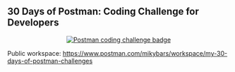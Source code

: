 ## 30 Days of Postman: Coding Challenge for Developers

<p align="center">
  <a href="https://badgr.com/public/assertions/krNkkP-GTEOenn9i37bL0Q?identity__email=mperezibars@gmail.com">
      <img src="https://github.com/mikybars/my-30-days-of-postman/assets/43891734/14388523-491c-4424-a837-6cc83234895e" alt="Postman coding challenge badge"/>
  </a>
</p>


Public workspace: https://www.postman.com/mikybars/workspace/my-30-days-of-postman-challenges
